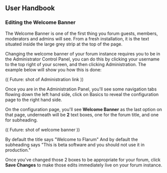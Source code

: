 ## User Handbook
### Editing the Welcome Banner

The Welcome Banner is one of the first thing you forum guests, members, moderators and admins will see. From a fresh installation, it is the text situated inside the large grey strip at the top of the page.

Changing the welcome banner of your forum instance requires you to be in the Administrator Control Panel, you can do this by clicking your username to the top right of your screen, and then clicking Administration. The example below will show you how this is done:

(( Future: shot of Administration link ))

Once you are in the Administration Panel, you'll see some navigation tabs flowing down the left hand side, click on Basics to reveal the configuration page to the right hand side.

On the configuration page, you'll see **Welcome Banner** as the last option on that page, underneath will be **2** text boxes, one for the forum title, and one for subheading.

(( Future: shot of welcome banner ))

By default the title says "Welcome to Flarum"
And by default the subheading says "This is beta software and you should not use it in production."

Once you've changed those 2 boxes to be appropriate for your forum, click **Save Changes** to make those edits immediately live on your forum instance.
